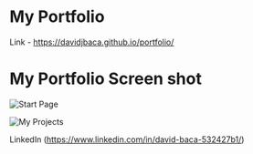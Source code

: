 # My Portfolio

Link - https://davidjbaca.github.io/portfolio/



# My Portfolio Screen shot

![Start Page](https://i.imgur.com/jE2x3Ic.png)

![My Projects](https://i.imgur.com/NdyKHjT.png)


LinkedIn (https://www.linkedin.com/in/david-baca-532427b1/)
